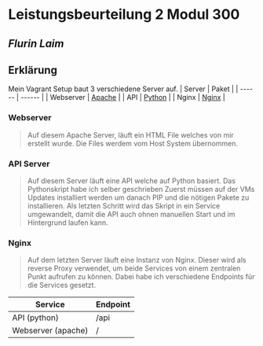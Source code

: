 # Leistungsbeurteilung 2 Modul 300
## _Flurin Laim_

## Erklärung
Mein Vagrant Setup baut 3 verschiedene Server auf.
| Server | Paket |
| ------ | ------ |
| Webserver | [Apache][webserver] |
| API | [Python][api] |
| Nginx | [Nginx][nginx] |


### Webserver
> Auf diesem Apache Server, läuft ein HTML File welches von mir erstellt wurde.
> Die Files werdem vom Host System übernommen.


### API Server
> Auf diesem Server läuft eine API welche auf Python basiert. Das Pythonskript habe ich selber geschrieben
> Zuerst müssen auf der VMs Updates installiert werden um danach PIP und die nötigen Pakete zu installieren.
> Als letzten Schritt wird das Skript in ein Service umgewandelt, damit die API auch ohnen manuellen Start und im Hintergrund laufen kann.


### Nginx
> Auf dem letzten Server läuft eine Instanz von Nginx. Dieser wird als reverse Proxy verwendet, um beide Services von einem zentralen Punkt aufrufen zu können.
> Dabei habe ich verschiedene Endpoints für die Services gesetzt.
> 
> 
| Service | Endpoint |
| ------ | ------ |
| API (python) | /api |
| Webserver (apache) | / |

[webserver]: <https://www.apache.org/>
[api]: <https://github.com/Flurin17/API>
[nginx]: <https://www.nginx.com/>